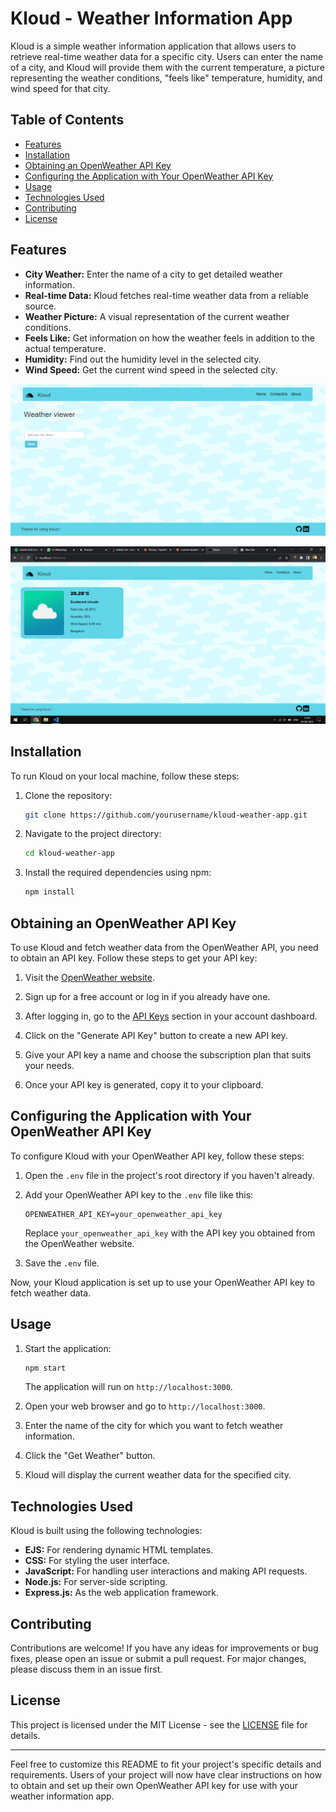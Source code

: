 # Kloud - Weather Information App

Kloud is a simple weather information application that allows users to retrieve real-time weather data for a specific city. Users can enter the name of a city, and Kloud will provide them with the current temperature, a picture representing the weather conditions, "feels like" temperature, humidity, and wind speed for that city.

## Table of Contents

- [Features](#features)
- [Installation](#installation)
- [Obtaining an OpenWeather API Key](#obtaining-an-openweather-api-key)
- [Configuring the Application with Your OpenWeather API Key](#configuring-the-application-with-your-openweather-api-key)
- [Usage](#usage)
- [Technologies Used](#technologies-used)
- [Contributing](#contributing)
- [License](#license)

## Features

- **City Weather:** Enter the name of a city to get detailed weather information.
- **Real-time Data:** Kloud fetches real-time weather data from a reliable source.
- **Weather Picture:** A visual representation of the current weather conditions.
- **Feels Like:** Get information on how the weather feels in addition to the actual temperature.
- **Humidity:** Find out the humidity level in the selected city.
- **Wind Speed:** Get the current wind speed in the selected city.

![Kloud App Screenshot](public\images\siteEx1.png)
<br>

![Kloud App Screenshot](public\images\siteEx2.png)


## Installation

To run Kloud on your local machine, follow these steps:

1. Clone the repository:

   ```bash
   git clone https://github.com/yourusername/kloud-weather-app.git
   ```

2. Navigate to the project directory:

   ```bash
   cd kloud-weather-app
   ```

3. Install the required dependencies using npm:

   ```bash
   npm install
   ```

## Obtaining an OpenWeather API Key

To use Kloud and fetch weather data from the OpenWeather API, you need to obtain an API key. Follow these steps to get your API key:

1. Visit the [OpenWeather website](https://openweathermap.org/).

2. Sign up for a free account or log in if you already have one.

3. After logging in, go to the [API Keys](https://home.openweathermap.org/api_keys) section in your account dashboard.

4. Click on the "Generate API Key" button to create a new API key.

5. Give your API key a name and choose the subscription plan that suits your needs.

6. Once your API key is generated, copy it to your clipboard.

## Configuring the Application with Your OpenWeather API Key

To configure Kloud with your OpenWeather API key, follow these steps:

1. Open the `.env` file in the project's root directory if you haven't already.

2. Add your OpenWeather API key to the `.env` file like this:

   ```env
   OPENWEATHER_API_KEY=your_openweather_api_key
   ```

   Replace `your_openweather_api_key` with the API key you obtained from the OpenWeather website.

3. Save the `.env` file.

Now, your Kloud application is set up to use your OpenWeather API key to fetch weather data.

## Usage

1. Start the application:

   ```bash
   npm start
   ```

   The application will run on `http://localhost:3000`.

2. Open your web browser and go to `http://localhost:3000`.

3. Enter the name of the city for which you want to fetch weather information.

4. Click the "Get Weather" button.

5. Kloud will display the current weather data for the specified city.

## Technologies Used

Kloud is built using the following technologies:

- **EJS:** For rendering dynamic HTML templates.
- **CSS:** For styling the user interface.
- **JavaScript:** For handling user interactions and making API requests.
- **Node.js:** For server-side scripting.
- **Express.js:** As the web application framework.

## Contributing

Contributions are welcome! If you have any ideas for improvements or bug fixes, please open an issue or submit a pull request. For major changes, please discuss them in an issue first.

## License

This project is licensed under the MIT License - see the [LICENSE](LICENSE) file for details.

---

Feel free to customize this README to fit your project's specific details and requirements. Users of your project will now have clear instructions on how to obtain and set up their own OpenWeather API key for use with your weather information app.